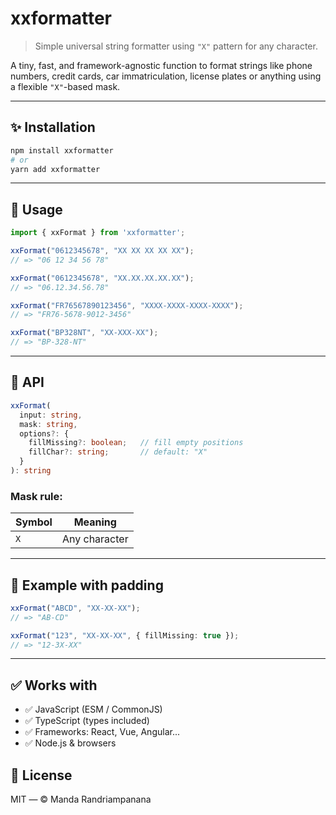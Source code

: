 # xxformatter

> Simple universal string formatter using `"X"` pattern for any character.

A tiny, fast, and framework-agnostic function to format strings like phone numbers, credit cards, car immatriculation, license plates or anything using a flexible `"X"`-based mask.

---

## ✨ Installation

```bash
npm install xxformatter
# or
yarn add xxformatter
```

---

## 🚀 Usage

```ts
import { xxFormat } from 'xxformatter';

xxFormat("0612345678", "XX XX XX XX XX");
// => "06 12 34 56 78"

xxFormat("0612345678", "XX.XX.XX.XX.XX");
// => "06.12.34.56.78"

xxFormat("FR76567890123456", "XXXX-XXXX-XXXX-XXXX");
// => "FR76-5678-9012-3456"

xxFormat("BP328NT", "XX-XXX-XX");
// => "BP-328-NT"
```

---

## 🧩 API

```ts
xxFormat(
  input: string,
  mask: string,
  options?: {
    fillMissing?: boolean;   // fill empty positions
    fillChar?: string;       // default: "X"
  }
): string
```

### Mask rule:

| Symbol | Meaning              |
|--------|----------------------|
| `X`    | Any character        |

---

## 🧠 Example with padding

```ts
xxFormat("ABCD", "XX-XX-XX");
// => "AB-CD"

xxFormat("123", "XX-XX-XX", { fillMissing: true });
// => "12-3X-XX"
```

---

## ✅ Works with

- ✅ JavaScript (ESM / CommonJS)
- ✅ TypeScript (types included)
- ✅ Frameworks: React, Vue, Angular...
- ✅ Node.js & browsers

## 📄 License

MIT — © Manda Randriampanana
